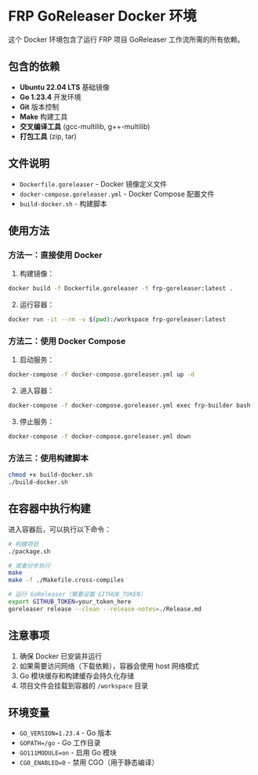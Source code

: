 # FRP GoReleaser Docker 环境

这个 Docker 环境包含了运行 FRP 项目 GoReleaser 工作流所需的所有依赖。

## 包含的依赖

- **Ubuntu 22.04 LTS** 基础镜像
- **Go 1.23.4** 开发环境
- **Git** 版本控制
- **Make** 构建工具
- **交叉编译工具** (gcc-multilib, g++-multilib)
- **打包工具** (zip, tar)

## 文件说明

- `Dockerfile.goreleaser` - Docker 镜像定义文件
- `docker-compose.goreleaser.yml` - Docker Compose 配置文件
- `build-docker.sh` - 构建脚本

## 使用方法

### 方法一：直接使用 Docker

1. 构建镜像：
```bash
docker build -f Dockerfile.goreleaser -t frp-goreleaser:latest .
```

2. 运行容器：
```bash
docker run -it --rm -v $(pwd):/workspace frp-goreleaser:latest
```

### 方法二：使用 Docker Compose

1. 启动服务：
```bash
docker-compose -f docker-compose.goreleaser.yml up -d
```

2. 进入容器：
```bash
docker-compose -f docker-compose.goreleaser.yml exec frp-builder bash
```

3. 停止服务：
```bash
docker-compose -f docker-compose.goreleaser.yml down
```

### 方法三：使用构建脚本

```bash
chmod +x build-docker.sh
./build-docker.sh
```

## 在容器中执行构建

进入容器后，可以执行以下命令：

```bash
# 构建项目
./package.sh

# 或者分步执行
make
make -f ./Makefile.cross-compiles

# 运行 GoReleaser（需要设置 GITHUB_TOKEN）
export GITHUB_TOKEN=your_token_here
goreleaser release --clean --release-notes=./Release.md
```

## 注意事项

1. 确保 Docker 已安装并运行
2. 如果需要访问网络（下载依赖），容器会使用 host 网络模式
3. Go 模块缓存和构建缓存会持久化存储
4. 项目文件会挂载到容器的 `/workspace` 目录

## 环境变量

- `GO_VERSION=1.23.4` - Go 版本
- `GOPATH=/go` - Go 工作目录
- `GO111MODULE=on` - 启用 Go 模块
- `CGO_ENABLED=0` - 禁用 CGO（用于静态编译）
